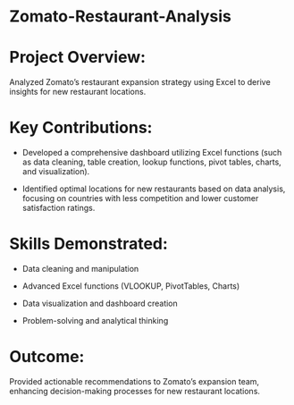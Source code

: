 # Zomato-Restaurant-Analysis

# Project Overview: 

Analyzed Zomato’s restaurant expansion strategy using Excel to derive insights for new restaurant locations.

# Key Contributions:

- Developed a comprehensive dashboard utilizing Excel functions (such as data cleaning, table creation, lookup functions, pivot tables, charts, and visualization).

- Identified optimal locations for new restaurants based on data analysis, focusing on countries with less competition and lower customer satisfaction ratings.

# Skills Demonstrated:

- Data cleaning and manipulation

- Advanced Excel functions (VLOOKUP, PivotTables, Charts)

- Data visualization and dashboard creation

- Problem-solving and analytical thinking

# Outcome:

Provided actionable recommendations to Zomato’s expansion team, enhancing decision-making processes for new restaurant locations.
